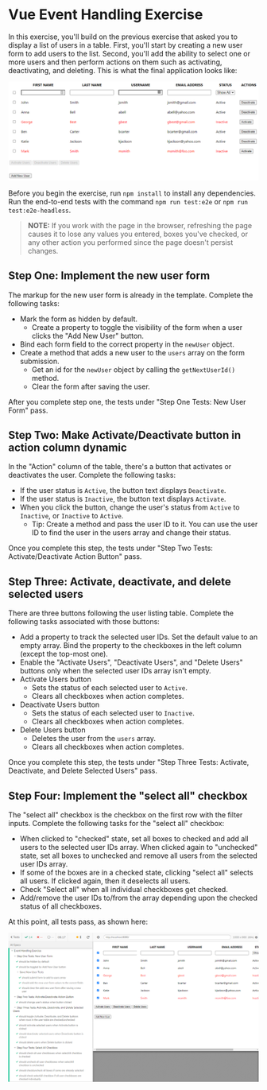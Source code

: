 # Vue Event Handling Exercise

In this exercise, you'll build on the previous exercise that asked you to display a list of users in a table. First, you'll start by creating a new user form to add users to the list. Second, you'll add the ability to select one or more users and then perform actions on them such as activating, deactivating, and deleting. This is what the final application looks like:

![Exercise Final](./img/completed-application.png)

Before you begin the exercise, run `npm install` to install any dependencies. Run the end-to-end tests with the command `npm run test:e2e` or `npm run test:e2e-headless`.

>**NOTE:** If you work with the page in the browser, refreshing the page causes it to lose any values you entered, boxes you've checked, or any other action you performed since the page doesn't persist changes.

## Step One: Implement the new user form

The markup for the new user form is already in the template. Complete the following tasks:

- Mark the form as hidden by default.
  - Create a property to toggle the visibility of the form when a user clicks the "Add New User" button.
- Bind each form field to the correct property in the `newUser` object.
- Create a method that adds a new user to the `users` array on the form submission.
  - Get an id for the `newUser` object by calling the `getNextUserId()` method.
  - Clear the form after saving the user.

After you complete step one, the tests under "Step One Tests: New User Form" pass.

## Step Two: Make Activate/Deactivate button in action column dynamic

In the "Action" column of the table, there's a button that activates or deactivates the user. Complete the following tasks:

- If the user status is `Active`, the button text displays `Deactivate`.
- If the user status is `Inactive`, the button text displays `Activate`.
- When you click the button, change the user's status from `Active` to `Inactive`, or `Inactive` to `Active`.
  - Tip: Create a method and pass the user ID to it. You can use the user ID to find the user in the users array and change their status.

Once you complete this step, the tests under "Step Two Tests: Activate/Deactivate Action Button" pass.

## Step Three: Activate, deactivate, and delete selected users

There are three buttons following the user listing table. Complete the following tasks associated with those buttons:

- Add a property to track the selected user IDs. Set the default value to an empty array. Bind the property to the checkboxes in the left column (except the top-most one).
- Enable the "Activate Users", "Deactivate Users", and "Delete Users" buttons only when the selected user IDs array isn't empty.
- Activate Users button
  - Sets the status of each selected user to `Active`.
  - Clears all checkboxes when action completes.
- Deactivate Users button
  - Sets the status of each selected user to `Inactive`.
  - Clears all checkboxes when action completes.
- Delete Users button
  - Deletes the user from the `users` array.
  - Clears all checkboxes when action completes.

Once you complete this step, the tests under "Step Three Tests: Activate, Deactivate, and Delete Selected Users" pass.

## Step Four: Implement the "select all" checkbox

The "select all" checkbox is the checkbox on the first row with the filter inputs. Complete the following tasks for the "select all" checkbox:

- When clicked to "checked" state, set all boxes to checked and add all users to the selected user IDs array. When clicked again to "unchecked" state, set all boxes to unchecked and remove all users from the selected user IDs array.
- If some of the boxes are in a checked state, clicking "select all" selects all users. If clicked again, then it deselects all users.
- Check "Select all" when all individual checkboxes get checked.
- Add/remove the user IDs to/from the array depending upon the checked status of all checkboxes.

At this point, all tests pass, as shown here:

![All Tests Pass](./img/all-tests-pass.png)
